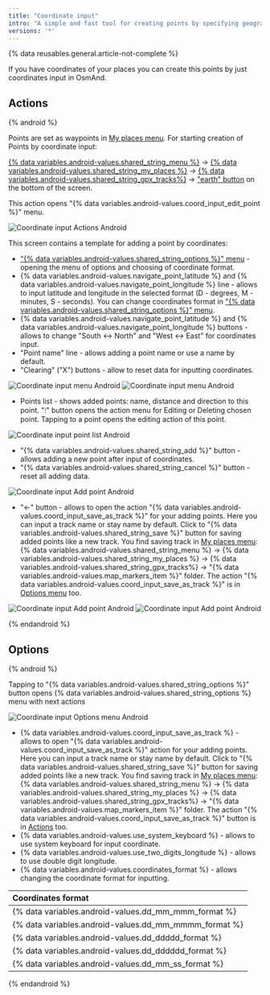 ```yaml
---
title: "Coordinate input"
intro: "A simple and fast tool for creating points by specifying geographic coordinates."
versions: '*'
---
```


{% data reusables.general.article-not-complete %}

If you have coordinates of your places you can create this points by just coordinates input in OsmAnd.

## Actions

{% android %}

Points are set as waypoints in [My places menu](/osmand/personal/tracks). For starting creation of Points by coordinate input:

[{% data variables.android-values.shared_string_menu %}](/osmand/start-with/main-menu) → [{% data variables.android-values.shared_string_my_places %}](/osmand/personal/myplaces) → [{% data variables.android-values.shared_string_gpx_tracks%}](/osmand/personal/tracks) → ["earth" button](/osmand/personal/tracks#my-places) on the bottom of the screen.

This action opens "{% data variables.android-values.coord_input_edit_point %}" menu. 

![Coordinate input Actions Android](/assets/images/personal/tracks/coordinate_input_android.png) 

This screen contains a template for adding a point by coordinates:
- ["{% data variables.android-values.shared_string_options %}" menu](/osmand/plan-route/coordinate-input#options) - opening the menu of options and choosing of coordinate format.
- {% data variables.android-values.navigate_point_latitude %} and {% data variables.android-values.navigate_point_longitude %} line - allows to input latitude and longitude in the selected format (D - degrees, M - minutes, S - seconds). You can change coordinates format in ["{% data variables.android-values.shared_string_options %}" menu](/osmand/plan-route/coordinate-input#options).
- {% data variables.android-values.navigate_point_latitude %} and {% data variables.android-values.navigate_point_longitude %} buttons - allows to change "South <-> North" and "West <-> East" for coordinates input.
- "Point name" line - allows adding a point name or use a name by default.
- "Clearing" ("X") buttons - allow to reset data for inputting coordinates.

![Coordinate input menu Android](/assets/images/personal/tracks/coordinate_input_menu_android.png) ![Coordinate input menu Android](/assets/images/personal/tracks/coordinate_input_menu_1_android.png)

- Points list - shows added points: name, distance and direction to this point. "&#8285;" button opens the action menu for Editing or Deleting chosen point. Tapping to a point opens the editing action of this point.

![Coordinate input point list Android](/assets/images/personal/tracks/coordinate_input_point_list_android.png)

- "{% data variables.android-values.shared_string_add %}" button - allows adding a new point after input of coordinates.
- "{% data variables.android-values.shared_string_cancel %}" button - reset all adding data.

![Coordinate input Add point Android](/assets/images/personal/tracks/coordinate_input_add_point_android.png) 

- "&#8592;" button - allows to open the action "{% data variables.android-values.coord_input_save_as_track %}" for your adding points. Here you can input a track name or stay name by default. Click to "{% data variables.android-values.shared_string_save %}" button for saving added points like a new track. You find saving track in [My places menu](/osmand/personal/myplaces): {% data variables.android-values.shared_string_menu %} → {% data variables.android-values.shared_string_my_places %} → {% data variables.android-values.shared_string_gpx_tracks%} → "{% data variables.android-values.map_markers_item %}" folder. The action "{% data variables.android-values.coord_input_save_as_track %}" is in [Options menu](/osmand/plan-route/coordinate-input#options) too.

![Coordinate input Add point Android](/assets/images/personal/tracks/coordinate_input_save_track_android.png) ![Coordinate input Add point Android](/assets/images/personal/tracks/coordinate_input_save_track_1_android.png)

{% endandroid %}

## Options

{% android %}

Tapping to "{% data variables.android-values.shared_string_options %}" button opens {% data variables.android-values.shared_string_options %} menu with next actions

![Coordinate input Options menu Android](/assets/images/personal/tracks/coordinate_input_options_menu_android.png)

- {% data variables.android-values.coord_input_save_as_track %} - allows to open "{% data variables.android-values.coord_input_save_as_track %}" action for your adding points. Here you can input a track name or stay name by default. Click to "{% data variables.android-values.shared_string_save %}" button for saving added points like a new track. You find saving track in [My places menu](/osmand/personal/myplaces): {% data variables.android-values.shared_string_menu %} → {% data variables.android-values.shared_string_my_places %} → {% data variables.android-values.shared_string_gpx_tracks%} → "{% data variables.android-values.map_markers_item %}" folder. The action "{% data variables.android-values.coord_input_save_as_track %}" button is in [Actions](/osmand/plan-route/coordinate-input#actions) too.
- {% data variables.android-values.use_system_keyboard %} - allows to use system keyboard for input coordinate.
- {% data variables.android-values.use_two_digits_longitude %} - allows to use double digit longitude.
- {% data variables.android-values.coordinates_format %} - allows changing the coordinate format for inputting.

|Coordinates format|
|:------|
|{% data variables.android-values.dd_mm_mmm_format %} |
|{% data variables.android-values.dd_mm_mmmm_format %} |
|{% data variables.android-values.dd_ddddd_format %} |
|{% data variables.android-values.dd_dddddd_format %} |
|{% data variables.android-values.dd_mm_ss_format %} |

{% endandroid %}